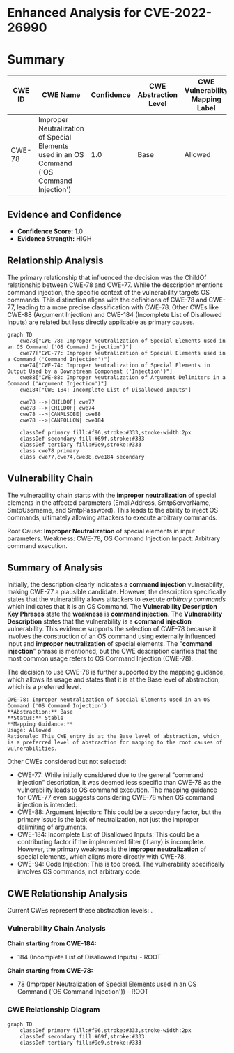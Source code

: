 # Enhanced Analysis for CVE-2022-26990

# Summary
| CWE ID | CWE Name | Confidence | CWE Abstraction Level | CWE Vulnerability Mapping Label | CWE-Vulnerability Mapping Notes |
|---|---|---|---|---|---|
| CWE-78 | Improper Neutralization of Special Elements used in an OS Command ('OS Command Injection') | 1.0 | Base | Allowed | Primary CWE |

## Evidence and Confidence

*   **Confidence Score:** 1.0
*   **Evidence Strength:** HIGH

## Relationship Analysis
The primary relationship that influenced the decision was the ChildOf relationship between CWE-78 and CWE-77. While the description mentions command injection, the specific context of the vulnerability targets OS commands. This distinction aligns with the definitions of CWE-78 and CWE-77, leading to a more precise classification with CWE-78. Other CWEs like CWE-88 (Argument Injection) and CWE-184 (Incomplete List of Disallowed Inputs) are related but less directly applicable as primary causes.

```mermaid
graph TD
    cwe78["CWE-78: Improper Neutralization of Special Elements used in an OS Command ('OS Command Injection')"]
    cwe77["CWE-77: Improper Neutralization of Special Elements used in a Command ('Command Injection')"]
    cwe74["CWE-74: Improper Neutralization of Special Elements in Output Used by a Downstream Component ('Injection')"]
    cwe88["CWE-88: Improper Neutralization of Argument Delimiters in a Command ('Argument Injection')"]
    cwe184["CWE-184: Incomplete List of Disallowed Inputs"]
    
    cwe78 -->|CHILDOF| cwe77
    cwe78 -->|CHILDOF| cwe74
    cwe78 -->|CANALSOBE| cwe88
    cwe78 -->|CANFOLLOW| cwe184
    
    classDef primary fill:#f96,stroke:#333,stroke-width:2px
    classDef secondary fill:#69f,stroke:#333
    classDef tertiary fill:#9e9,stroke:#333
    class cwe78 primary
    class cwe77,cwe74,cwe88,cwe184 secondary
```

## Vulnerability Chain
The vulnerability chain starts with the **improper neutralization** of special elements in the affected parameters (EmailAddress, SmtpServerName, SmtpUsername, and SmtpPassword). This leads to the ability to inject OS commands, ultimately allowing attackers to execute arbitrary commands.

Root Cause: **Improper Neutralization** of special elements in input parameters.
Weakness: CWE-78, OS Command Injection
Impact: Arbitrary command execution.

## Summary of Analysis
Initially, the description clearly indicates a **command injection** vulnerability, making CWE-77 a plausible candidate. However, the description specifically states that the vulnerability allows attackers to execute *arbitrary commands* which indicates that it is an OS Command.
The **Vulnerability Description Key Phrases** state the **weakness** is **command injection**.
The **Vulnerability Description** states that the vulnerability is a **command injection** vulnerability.
This evidence supports the selection of CWE-78 because it involves the construction of an OS command using externally influenced input and **improper neutralization** of special elements. The "**command injection**" phrase is mentioned, but the CWE description clarifies that the most common usage refers to OS Command Injection (CWE-78).

The decision to use CWE-78 is further supported by the mapping guidance, which allows its usage and states that it is at the Base level of abstraction, which is a preferred level.
```
CWE-78: Improper Neutralization of Special Elements used in an OS Command ('OS Command Injection')
**Abstraction:** Base
**Status:** Stable
**Mapping Guidance:**
Usage: Allowed
Rationale: This CWE entry is at the Base level of abstraction, which is a preferred level of abstraction for mapping to the root causes of vulnerabilities.
```

Other CWEs considered but not selected:

*   CWE-77: While initially considered due to the general "command injection" description, it was deemed less specific than CWE-78 as the vulnerability leads to OS command execution. The mapping guidance for CWE-77 even suggests considering CWE-78 when OS command injection is intended.
*   CWE-88: Argument Injection: This could be a secondary factor, but the primary issue is the lack of neutralization, not just the improper delimiting of arguments.
*   CWE-184: Incomplete List of Disallowed Inputs: This could be a contributing factor if the implemented filter (if any) is incomplete. However, the primary weakness is the **improper neutralization** of special elements, which aligns more directly with CWE-78.
*   CWE-94: Code Injection: This is too broad. The vulnerability specifically involves OS commands, not arbitrary code.


## CWE Relationship Analysis

Current CWEs represent these abstraction levels: .


### Vulnerability Chain Analysis

**Chain starting from CWE-184:**
- 184 (Incomplete List of Disallowed Inputs) - ROOT


**Chain starting from CWE-78:**
- 78 (Improper Neutralization of Special Elements used in an OS Command ('OS Command Injection')) - ROOT



### CWE Relationship Diagram

```mermaid
graph TD
    classDef primary fill:#f96,stroke:#333,stroke-width:2px
    classDef secondary fill:#69f,stroke:#333
    classDef tertiary fill:#9e9,stroke:#333
```